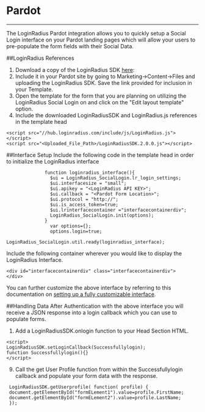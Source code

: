 Pardot
=====

------

The LoginRadius Pardot integration allows you to quickly setup a Social Login interface on your Pardot landing pages which will allow your users to pre-populate the form fields with their Social Data.

##LoginRadius References

1. Download a copy of the LoginRadius SDK [here]( /api/v1/sdk-libraries/html5-js):
2. Include it in your Pardot site by going to Marketing->Content->Files and uploading the LoginRadius SDK. Save the link provided for inclusion in your Template.
3. Open the template for the form that you are planning on utilizing the LoginRadius Social Login on and click on the "Edit layout template" option.
4. Include the downloaded LoginRadiusSDK and LoginRadius.js references in the template head

```
<script src="//hub.loginradius.com/include/js/LoginRadius.js"></script>
<script src="<Uploaded_File_Path>/LoginRadiusSDK.2.0.0.js"></script>
```
##Interface Setup
Include the following code in the template head in order to initialize the LoginRadius interface

```
              function loginradius_interface(){ 
                $ui = LoginRadius_SocialLogin.lr_login_settings;
                $ui.interfacesize = "small";
                $ui.apikey = "<LoginRadius API KEY>";
                $ui.callback = "<Pardot Form Location>";
                $ui.protocol = "http://";
                $ui.is_access_token=true;
                $ui.lrinterfacecontainer ="interfacecontainerdiv";
                LoginRadius_SocialLogin.init(options);
              }
        	    var options={}; 
        	    options.login=true;
              LoginRadius_SocialLogin.util.ready(loginradius_interface);
```
Include the following container wherever you would like to display the LoginRadius Interface.

```
<div id="interfacecontainerdiv" class="interfacecontainerdiv">
</div>
```
You can further customize the above interface by referring to this documentation on [setting up a fully customizable interface](/api/v1/social-login/social-login-getting-started).

##Handling Data
After Authentication with the above interface you will receive a JSON response into a login callback which you can use to populate forms.



1. Add a LoginRadiusSDK.onlogin function to your Head Section HTML.
```
<script>             
LoginRadiusSDK.setLoginCallback(Successfullylogin);
function Successfullylogin(){}
</script>
```
9. Call the get User Profile function from within the Successfullylogin callback and populate your form data with the response.
```
 LoginRadiusSDK.getUserprofile( function( profile) {
 document.getElementById("formELement1").value=profile.FirstName; 
 document.getElementById("formELement2").value=profile.LastName;
 });
```
